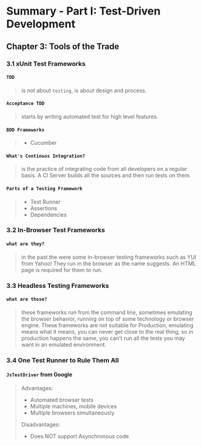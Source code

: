 # Summary - Part I: Test-Driven Development

## Chapter 3: Tools of the Trade

### 3.1 xUnit Test Frameworks

#### `TDD`

> is not about `testing`, is about design and process.

#### `Acceptance TDD`

> starts by writing automated test for high level features.

#### `BDD Frameworks`

> * Cucumber

#### `What's Continuos Integration?`

> is the practice of integrating code from all developers on a regular basis. A CI Server builds all the sources and then run tests on them.

#### `Parts of a Testing Framework`

> * Test Runner
> * Assertions
> * Dependencies

### 3.2 In-Browser Test Frameworks

#### `what are they?`

> in the past the were some in-browser testing frameworks such as YUI from Yahoo! They run in the browser as the name suggests. An HTML page is required for them to run.

### 3.3 Headless Testing Frameworks

#### `what are those?`

> these frameworks run from the command line, sometimes emulating the browser behavior, running on top of some technology or browser engine. These frameworks are not suitable for Production, emulating means what it means, you can never get close to the real thing, so in production happens the same, you can't run all the tests you may want in an emulated environment.

### 3.4 One Test Runner to Rule Them All

#### `JsTestDriver` from Google

> Advantages:
> * Automated browser tests
> * Multiple machines, mobile devices
> * Multiple browsers simultaneously
>
> Disadvantages:
> * Does NOT support Asynchronous code